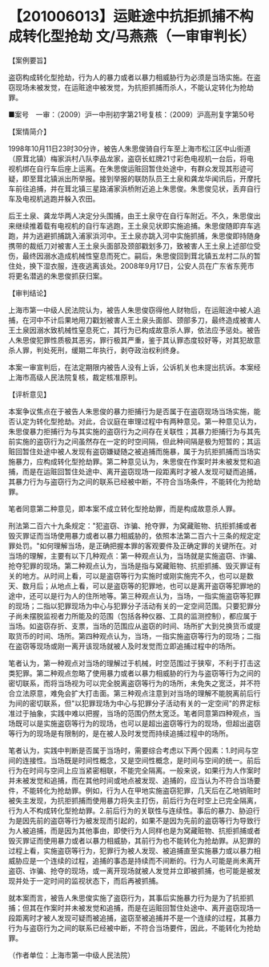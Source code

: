 # 【201006013】运赃途中抗拒抓捕不构成转化型抢劫 文/马燕燕（一审审判长）

【案例要旨】

盗窃构成转化型抢劫，行为人的暴力或者以暴力相威胁行为必须是当场实施。在盗窃现场未被发觉，在运赃途中被发觉，为抗拒抓捕而杀人，不能认定转化为抢劫罪。

■案号　一审：（2009）沪一中刑初字第21号复核：（2009）沪高刑复字第50号

【案情简介】

1998年10月11日23时30分许，被告人朱思俊骑自行车至上海市松江区中山街道（原茸北镇）梅家浜村八队李品龙家，盗窃长虹牌21寸彩色电视机一台后，将电视机绑在自行车后座上运离。在朱思俊运赃回暂住处途中，有群众发现其形迹可疑，即至茸北镇派出所举报。接到举报的联防队员王土泉和龚龙华闻讯后，开摩托车前往追捕，并在茸北镇三星路浦家浜桥附近追上朱思俊。朱思俊见状，丢弃自行车及电视机逃跑并躲入农田。

后王土泉、龚龙华两人决定分头围捕，由王土泉守在自行车附近。不久，朱思俊出来继续推着载有电视机的自行车逃跑，王土泉见状即实施追捕。朱思俊随即弃车逃跑，并为逃避抓捕跳入浦家浜河中。王土泉亦跳入河中实施抓捕，朱思俊即持随身携带的裁纸刀对被害人王土泉头面部及颈部戳划多刀，致被害人王土泉上述部位受伤，最终因溺水造成机械性窒息而死亡。嗣后，朱思俊回到茸北镇五龙村二队的暂住处，换下湿衣服，连夜逃离该处。2008年9月17日，公安人员在广东省东莞市将更名潜逃的朱思俊抓获归案。

【审判结论】

上海市第一中级人民法院认为，被告人朱思俊窃得他人财物后，在运赃途中被人追捕，在河中不计后果地用刀戳划被害人王土泉头面部、颈部多刀，最终造成被害人王土泉因溺水致机械性窒息死亡，其行为已构成故意杀人罪，依法应予惩处。被告人朱思俊犯罪性质极其恶劣，罪行极其严重，鉴于其认罪态度较好等，对其犯故意杀人罪，判处死刑，缓期二年执行，剥夺政治权利终身。

本案一审宣判后，在法定期限内被告人没有上诉，公诉机关也未提出抗诉。本案经上海市高级人民法院复核，裁定核准原判。

【评析意见】

本案争议焦点在于被告人朱思俊的暴力拒捕行为是否属于在盗窃现场当场实施，能否认定为转化型抢劫。对此，合议庭在审理过程中有两种意见。第一种意见认为，朱思俊暴力拒捕行为与其实施的盗窃行为之间存在关联性；其暴力拒捕行为与其先前实施的盗窃行为之间虽然存在一定的时空间隔，但此种间隔是极为短暂的；其运赃回暂住处途中被人发现有盗窃嫌疑随之被追捕而施暴，属于为抗拒抓捕而当场实施暴力，应构成转化型抢劫罪。第二种意见认为，朱思俊在作案时并未被发觉和追捕，而是在运赃回暂住处途中、离开盗窃现场一段距离时才被人发现可疑而追捕，其暴力行为与盗窃行为之间的联系已经被中断，不符合当场条件，不能转化为抢劫罪。

笔者同意第二种意见，即本案不成立转化型抢劫罪，而是构成故意杀人罪。

刑法第二百六十九条规定："犯盗窃、诈骗、抢夺罪，为窝藏赃物、抗拒抓捕或者毁灭罪证而当场使用暴力或者以暴力相威胁的，依照本法第二百六十三条的规定定罪处罚。"如何理解当场，是正确把握本罪的客观要件及正确定罪的关键所在。对当场的理解，主要有以下几种观点：第一种观点认为，当场就是实施盗窃、诈骗、抢夺犯罪的现场。第二种观点认为，当场是指与窝藏赃物、抗拒抓捕、毁灭罪证有关的地方。从时间上看，可以是盗窃等行为实施时或刚实施完不久，也可以是数天、数月后；从地点上看，可以是盗窃等的犯罪地，也可以是离开盗窃等犯罪地的途中，还可以是行为人的住所地等。第三种观点认为，当场，一指实施盗窃等犯罪的现场；二指以犯罪现场为中心与犯罪分子活动有关的一定空间范围。只要犯罪分子尚未摆脱监视者力所能及的范围（包括各种仪器、工具的监测控制），都应属于当场。如盗窃存折、支票，当场的范围应从盗窃的时间、场所扩大到兑换货币或提取货币的时间、场所。第四种观点认为，当场，一指实施盗窃等行为的现场；二指在盗窃等现场或刚一离开该现场就被人及时发觉而立即追捕过程中的场所。

笔者认为，第一种观点对当场的理解过于机械，时空范围过于狭窄，不利于打击这类犯罪。第二种观点忽略了使用暴力或者以暴力相威胁的行为与盗窃等行为之间的密切联系，而将当场视为可以完全脱离盗窃等行为的场所，未免失之宽泛，并不符合立法原意，难免会扩大打击面。第三种观点注意到对当场的理解不能脱离前后行为间的密切联系，但"以犯罪现场为中心与犯罪分子活动有关的一定空间"的界定标准过于抽象，实践中难以把握，当场的范围仍然太宽泛。笔者同意第四种观点，当场既可以是实施盗窃等行为的现场，也可以是超出盗窃等行为的现场，但超出盗窃等行为的现场是有限制的，是在被人及时发觉而持续追捕过程中的场所。

笔者认为，实践中判断是否属于当场时，需要综合考虑以下两个因素：1.时间与空间的连接性。当场既是时间性概念，又是空间性概念，是时间与空间的统一。前后行为在时间与空间上应当紧密相联，不能完全隔离。一般来说，如果行为人作案时并未被发觉和追捕，而在其他时间或地点被发现、追捕的，应当认为不符合当场要件，不能转化为抢劫罪。例如，行为人在甲地实施盗窃犯罪，几天后在乙地销赃时被失主发现，为抗拒抓捕而使用暴力将失主打伤，前后行为在时空上已完全隔离，行为人不构成转化型抢劫罪。2.前后行为的关联性与连续性。事后的暴力、胁迫行为是因先前的盗窃等行为被发现而引起的，如果不是因为先前的盗窃等行为导致行为人被追捕，而是因为其他事由，即使行为人同样也是为窝藏赃物、抗拒抓捕或者毁灭罪证而使用暴力或者以暴力相威胁，其前行为也不能转化为抢劫罪。从犯罪的过程上看，实施盗窃等行为，犯罪行为被人发现、被追捕直至实施暴力或以暴力相威胁应是一个连续的过程，追捕的事态是持续而不间断的。行为人可能是尚未离开盗窃、诈骗、抢夺的现场，或一离开现场就被人发觉并立即被抓捕，也可能是被发现并处于一定时间的监视状态下，而后再被抓捕。

就本案而言，被告人朱思俊实施了盗窃行为，其事后实施暴力行为是为了抗拒抓捕；但其在作案时并未被发觉和追捕，而是在运赃回暂住处途中、离开盗窃现场一段距离时才被人发现可疑而被追捕，盗窃至被追捕并不是一个连续的过程，其暴力行为与盗窃行为之间的联系已经被中断，不符合当场要件，因此，不能转化为抢劫罪。

（作者单位：上海市第一中级人民法院）
